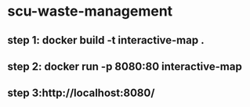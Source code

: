 # scu-waste-management



## step 1: docker build -t interactive-map .

## step 2: docker run -p 8080:80 interactive-map

## step 3:http://localhost:8080/
